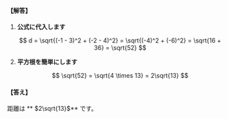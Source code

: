 #### 【解答】

1. **公式に代入します**

   $$
   d = \sqrt{(-1 - 3)^2 + (-2 - 4)^2} = \sqrt{(-4)^2 + (-6)^2} = \sqrt{16 + 36} = \sqrt{52}
   $$

2. **平方根を簡単にします**

   $$
   \sqrt{52} = \sqrt{4 \times 13} = 2\sqrt{13}
   $$

#### 【答え】

距離は ** $2\sqrt{13}$** です。